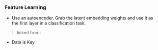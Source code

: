 ### Feature Learning

- Use an autoencoder. Grab the latent embedding weights and use it as the first layer in a classification task.

> linked from:
- Data is Key